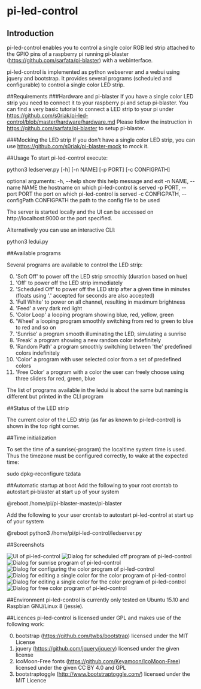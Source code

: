# pi-led-control
## Introduction
pi-led-control enables you to control a single color RGB led strip attached to the GPIO pins of a raspberry pi running pi-blaster (https://github.com/sarfata/pi-blaster) with a webinterface.

pi-led-control is implemented as python webserver and a webui using jquery and bootstrap.
It provides several programs (scheduled and configurable) to control a single color LED strip.

##Requirements
###Hardware and pi-blaster
If you have a single color LED strip you need to connect it to your raspberry pi and setup pi-blaster.
You can find a very basic tutorial to connect a LED strip to your pi under https://github.com/s0riak/pi-led-control/blob/master/hardware/hardware.md
Please follow the instruction in https://github.com/sarfata/pi-blaster to setup pi-blaster.

###Mocking the LED strip
If you don't have a single color LED strip, you can use https://github.com/s0riak/pi-blaster-mock to mock it.

##Usage
To start pi-led-control execute:
   
   python3 ledserver.py [-h] [-n NAME] [-p PORT] [-c CONFIGPATH]

optional arguments:
  -h, --help            show this help message and exit
  -n NAME, --name NAME  the hostname on which pi-led-control is served
  -p PORT, --port PORT  the port on which pi-led-control is served
  -c CONFIGPATH, --configPath CONFIGPATH
                        the path to the config file to be used
   
The server is started locally and the UI can be accessed on http://localhost:9000 or the port specified.

Alternatively you can use an interactive CLI:

   python3 ledui.py


##Available programs

Several programs are available to control the LED strip:

0. 'Soft Off' to power off the LED strip smoothly (duration based on hue)
0. 'Off' to power off the LED strip immediately
0. 'Scheduled Off' to power off the LED strip after a given time in minutes (floats using '.' accepted for seconds are also accepted)
0. 'Full White' to power on all channel, resulting in maximum brightness
0. 'Feed' a very dark red light
0. 'Color Loop' a looping program showing blue, red, yellow, green
0. 'Wheel' a looping program smoothly switching from red to green to blue to red and so on
0. 'Sunrise' a program smooth illuminating the LED, simulating a sunrise
0. 'Freak' a program showing a new random color indefinitely
0. 'Random Path' a program smoothly switching between 'the' predefined colors indefinitely
0. 'Color' a program with user selected color from a set of predefined colors
0. 'Free Color' a program with a color the user can freely choose using three sliders for red, green, blue

The list of programs available in the ledui is about the same but naming is different but printed in the CLI program

##Status of the LED strip

The current color of the LED strip (as far as known to pi-led-control) is shown in the top right corner.

##Time initialization

To set the time of a sunrise(-program) the localtime system time is used.
Thus the timezone must be configured correctly, to wake at the expected time:
	
   sudo dpkg-reconfigure tzdata

##Automatic startup at boot
Add the following to your root crontab to autostart pi-blaster at start up of your system

   @reboot /home/pi/pi-blaster-master/pi-blaster

Add the following to your user crontab to autostart pi-led-control at start up of your system

   @reboot python3 /home/pi/pi-led-control/ledserver.py

##Screenshots

![UI of pi-led-control](https://raw.githubusercontent.com/s0riak/pi-led-control/master/screenshots/pi-led-control-main.png)
![Dialog for scheduled off program of pi-led-control](https://raw.githubusercontent.com/s0riak/pi-led-control/master/screenshots/pi-led-control-off.png)
![Dialog for sunrise program of pi-led-control](https://raw.githubusercontent.com/s0riak/pi-led-control/master/screenshots/pi-led-control-sunrise.png)
![Dialog for configuring the color program of pi-led-control](https://raw.githubusercontent.com/s0riak/pi-led-control/master/screenshots/pi-led-control-color.png)
![Dialog for editing a single color for the color program of pi-led-control](https://raw.githubusercontent.com/s0riak/pi-led-control/master/screenshots/pi-led-control-color-edit.png)
![Dialog for editing a single color for the color program of pi-led-control](https://raw.githubusercontent.com/s0riak/pi-led-control/master/screenshots/pi-led-control-loop-configure.png)
![Dialog for free color program of pi-led-control](https://raw.githubusercontent.com/s0riak/pi-led-control/master/screenshots/pi-led-control-freecolor.png)

##Environment
pi-led-control is currently only tested on Ubuntu 15.10 and Raspbian GNU/Linux 8 (jessie).

##Licences
pi-led-control is licensed under GPL and makes use of the following work:

0. bootstrap (https://github.com/twbs/bootstrap) licensed under the MIT License
0. jquery (https://github.com/jquery/jquery) licensed under the given license
0. IcoMoon-Free fonts (https://github.com/Keyamoon/IcoMoon-Free) licensed under the given CC BY 4.0 and GPL
0. bootstraptoggle (http://www.bootstraptoggle.com/) licensed under the MIT Licence